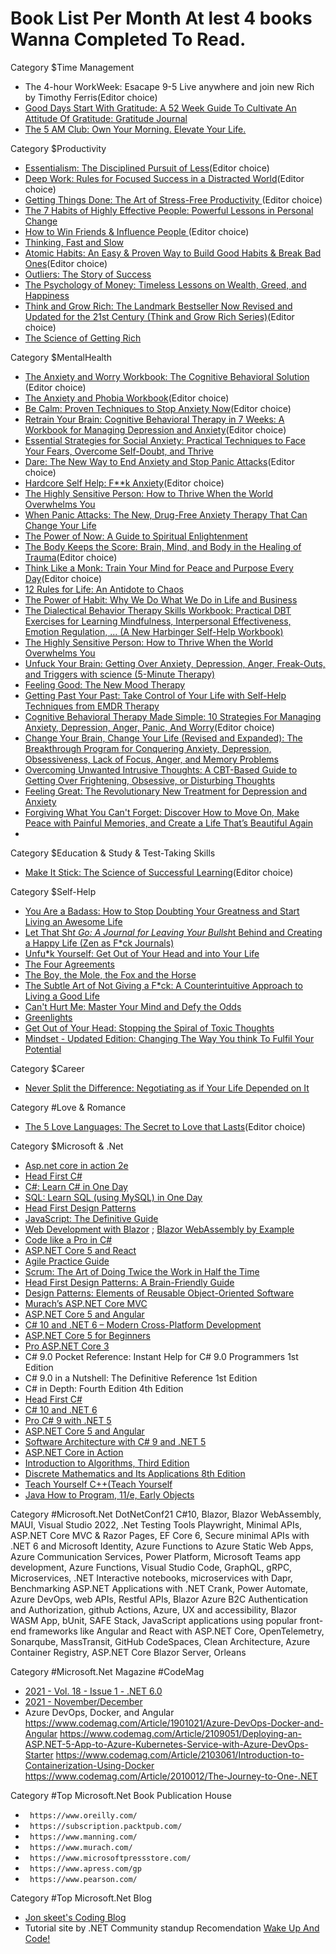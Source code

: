 # Book List Per Month At lest 4 books Wanna Completed To Read.

Category $Time Management
* The 4-hour WorkWeek: Esacape 9-5 Live anywhere and join new Rich by Timothy Ferris(Editor choice)
* [Good Days Start With Gratitude: A 52 Week Guide To Cultivate An Attitude Of Gratitude: Gratitude Journal](https://amzn.to/3k3Ju1L)
* [The 5 AM Club: Own Your Morning. Elevate Your Life.](https://amzn.to/3EKNYm1)

Category $Productivity
* [Essentialism: The Disciplined Pursuit of Less](https://amzn.to/2YagnlE)(Editor choice)
* [Deep Work: Rules for Focused Success in a Distracted World](https://amzn.to/3bzkZFf)(Editor choice)
* [Getting Things Done: The Art of Stress-Free Productivity ](https://amzn.to/31t9FbS)(Editor choice)
* [The 7 Habits of Highly Effective People: Powerful Lessons in Personal Change](https://amzn.to/3mHPM9i)
* [How to Win Friends & Influence People ](https://amzn.to/3mFb7jt)(Editor choice)
* [Thinking, Fast and Slow](https://amzn.to/3nSiGCS)
* [Atomic Habits: An Easy & Proven Way to Build Good Habits & Break Bad Ones](https://amzn.to/3nZPR7I)(Editor choice)
* [Outliers: The Story of Success](https://amzn.to/2ZMqoGn)
* [The Psychology of Money: Timeless Lessons on Wealth, Greed, and Happiness](https://amzn.to/3ExDWEG)
* [Think and Grow Rich: The Landmark Bestseller Now Revised and Updated for the 21st Century (Think and Grow Rich Series)](https://amzn.to/3q4NKC2)(Editor choice)
* [The Science of Getting Rich](https://amzn.to/3k2GNxw)

Category $MentalHealth
* [The Anxiety and Worry Workbook: The Cognitive Behavioral Solution ](https://amzn.to/3wdrhE4)(Editor choice)
* [The Anxiety and Phobia Workbook](https://amzn.to/3CKX3KT)(Editor choice)
* [Be Calm: Proven Techniques to Stop Anxiety Now](https://amzn.to/3GLsur2)(Editor choice)
* [Retrain Your Brain: Cognitive Behavioral Therapy in 7 Weeks: A Workbook for Managing Depression and Anxiety](https://amzn.to/3mFT0df)(Editor choice)
* [Essential Strategies for Social Anxiety: Practical Techniques to Face Your Fears, Overcome Self-Doubt, and Thrive](https://amzn.to/3k1KEL4)
* [Dare: The New Way to End Anxiety and Stop Panic Attacks](https://amzn.to/3pZiB2L)(Editor choice)
* [Hardcore Self Help: F**k Anxiety](https://amzn.to/3CIseX9)(Editor choice)
* [The Highly Sensitive Person: How to Thrive When the World Overwhelms You](https://amzn.to/31fmjLl)
* [When Panic Attacks: The New, Drug-Free Anxiety Therapy That Can Change Your Life](https://amzn.to/3k3VFf1)
* [The Power of Now: A Guide to Spiritual Enlightenment](https://amzn.to/3pWIU9Y)
* [The Body Keeps the Score: Brain, Mind, and Body in the Healing of Trauma](https://amzn.to/3mFnnk7)(Editor choice)
* [Think Like a Monk: Train Your Mind for Peace and Purpose Every Day](https://amzn.to/3pZUwsD)(Editor choice)
* [12 Rules for Life: An Antidote to Chaos](https://amzn.to/3BAw9nG)
* [The Power of Habit: Why We Do What We Do in Life and Business](https://amzn.to/3GM6Ti5)
* [The Dialectical Behavior Therapy Skills Workbook: Practical DBT Exercises for Learning Mindfulness, Interpersonal Effectiveness, Emotion Regulation, ... (A New Harbinger Self-Help Workbook)](https://amzn.to/3mEN444)
* [The Highly Sensitive Person: How to Thrive When the World Overwhelms You](https://amzn.to/2ZPX3e8)
* [Unfuck Your Brain: Getting Over Anxiety, Depression, Anger, Freak-Outs, and Triggers with science (5-Minute Therapy) ](https://amzn.to/3EHv7Ip)
* [Feeling Good: The New Mood Therapy](https://amzn.to/3CGDnI7)
* [Getting Past Your Past: Take Control of Your Life with Self-Help Techniques from EMDR Therapy](https://amzn.to/3BG4lhJ)
* [Cognitive Behavioral Therapy Made Simple: 10 Strategies For Managing Anxiety, Depression, Anger, Panic, And Worry](https://amzn.to/3nX1e03)(Editor choice)
* [Change Your Brain, Change Your Life (Revised and Expanded): The Breakthrough Program for Conquering Anxiety, Depression, Obsessiveness, Lack of Focus, Anger, and Memory Problems](https://amzn.to/2ZXRhHz)
* [Overcoming Unwanted Intrusive Thoughts: A CBT-Based Guide to Getting Over Frightening, Obsessive, or Disturbing Thoughts](https://amzn.to/3bCgrhb)
* [Feeling Great: The Revolutionary New Treatment for Depression and Anxiety](https://amzn.to/3EDnhQ4)
* [Forgiving What You Can't Forget: Discover How to Move On, Make Peace with Painful Memories, and Create a Life That’s Beautiful Again](https://amzn.to/3nNIike)
* 



Category $Education &  Study & Test-Taking Skills
* [Make It Stick: The Science of Successful Learning](https://amzn.to/3EDCgte)(Editor choice)

Category $Self-Help
* [You Are a Badass: How to Stop Doubting Your Greatness and Start Living an Awesome Life](https://amzn.to/3GJSJxZ)
* [Let That Sh*t Go: A Journal for Leaving Your Bullsh*t Behind and Creating a Happy Life (Zen as F*ck Journals)](https://amzn.to/3mHEAZW)
* [Unfu*k Yourself: Get Out of Your Head and into Your Life](https://amzn.to/3nWCRzk)
* [The Four Agreements ](https://amzn.to/3CC7Zuh)
* [The Boy, the Mole, the Fox and the Horse](https://amzn.to/3wfIUTt)
* [The Subtle Art of Not Giving a F*ck: A Counterintuitive Approach to Living a Good Life](https://amzn.to/3BIBOIa)
* [Can't Hurt Me: Master Your Mind and Defy the Odds](https://amzn.to/2ZME9oV)
* [Greenlights](https://amzn.to/2ZKNSLS)
* [Get Out of Your Head: Stopping the Spiral of Toxic Thoughts](https://amzn.to/3q6qJP4)
* [Mindset - Updated Edition: Changing The Way You think To Fulfil Your Potential](https://amzn.to/3GN3q2H)

Category $Career
* [Never Split the Difference: Negotiating as if Your Life Depended on It](https://amzn.to/3mDM7ci)

Category #Love & Romance
* [The 5 Love Languages: The Secret to Love that Lasts](https://amzn.to/3EHsJBr)(Editor choice)


Category $Microsoft & .Net
* [Asp.net core in action 2e](https://www.manning.com/books/asp-net-core-in-action-second-edition)
* [Head First C#](https://amzn.to/3br9n6U)
* [C#: Learn C# in One Day](https://amzn.to/30ZPuCc)
* [SQL: Learn SQL (using MySQL) in One Day](https://amzn.to/2Zwh8pA)
* [Head First Design Patterns](https://amzn.to/314dlAv)
* [JavaScript: The Definitive Guide](https://amzn.to/3mqNIlG)
* [Web Development with Blazor](https://amzn.to/3CKmT0M) ; [Blazor WebAssembly by Example](https://amzn.to/3r8haQ9)
* [Code like a Pro in C#](https://bit.ly/30Xezxs)
* [ASP.NET Core 5 and React](https://amzn.to/3oVOZRX)
* [Agile Practice Guide](https://amzn.to/3BsUjjV)
* [Scrum: The Art of Doing Twice the Work in Half the Time](https://amzn.to/3nAZdpW)
* [Head First Design Patterns: A Brain-Friendly Guide](https://amzn.to/3Epj3v6)
* [Design Patterns: Elements of Reusable Object-Oriented Software](https://amzn.to/3w759uY)
* [Murach’s ASP.NET Core MVC](https://bit.ly/3jPZeFL)
* [ASP.NET Core 5 and Angular](https://amzn.to/3mupSp2)
* [C# 10 and .NET 6 – Modern Cross-Platform Development](https://amzn.to/2ZyTzwv)
* [ASP.NET Core 5 for Beginners](https://amzn.to/3bpXrm2)
* [Pro ASP.NET Core 3](https://amzn.to/3mtgqCx)
* C# 9.0 Pocket Reference: Instant Help for C# 9.0 Programmers 1st Edition
* C# 9.0 in a Nutshell: The Definitive Reference 1st Edition
* C# in Depth: Fourth Edition 4th Edition
* [Head First C#](https://amzn.to/3br9n6U)
* [C# 10 and .NET 6](https://amzn.to/3bmOE47)
* [Pro C# 9 with .NET 5](https://amzn.to/3w0gKfl)
* [ASP.NET Core 5 and Angular](https://amzn.to/3CvMzii)
* [Software Architecture with C# 9 and .NET 5](https://amzn.to/3pWcSLn)
* [ASP.NET Core in Action](https://bit.ly/3bENJfT)
* [Introduction to Algorithms, Third Edition](https://bit.ly/31h5wHW)
* [Discrete Mathematics and Its Applications 8th Edition](https://bit.ly/2ZDL7M8)
* [Teach Yourself C++(Teach Yourself](https://amzn.to/2XXnhus)
* [Java How to Program, 11/e, Early Objects](https://bit.ly/3jSKLsm)

Category #Microsoft.Net DotNetConf21
C#10, Blazor, Blazor WebAssembly, MAUI, Visual Studio 2022, .Net Testing Tools Playwright, Minimal APIs, ASP.NET Core MVC & Razor Pages, EF Core 6, Secure minimal APIs with .NET 6 and Microsoft Identity, Azure Functions to Azure Static Web Apps, Azure Communication Services, Power Platform, Microsoft Teams app development, Azure Functions, Visual Studio Code, GraphQL, gRPC, Microservices, .NET Interactive notebooks, microservices with Dapr, Benchmarking ASP.NET Applications with .NET Crank, Power Automate, Azure DevOps, web APIs, Restful APIs, Blazor Azure B2C Authentication and Authorization, github Actions, Azure, UX and accessibility, Blazor WASM App, bUnit, SAFE Stack, JavaScript applications using popular front-end frameworks like Angular and React with ASP.NET Core, OpenTelemetry, Sonarqube, MassTransit, GitHub CodeSpaces, Clean Architecture, Azure Container Registry, ASP.NET Core Blazor Server, Orleans

Category #Microsoft.Net Magazine #CodeMag
* [2021 - Vol. 18 - Issue 1 - .NET 6.0](https://www.codemag.com/Magazine/Issue/DotNet6)
* [2021 - November/December](https://www.codemag.com/Magazine/Issue/NovD)
* Azure DevOps, Docker, and Angular
https://www.codemag.com/Article/1901021/Azure-DevOps-Docker-and-Angular
https://www.codemag.com/Article/2109051/Deploying-an-ASP.NET-5-App-to-Azure-Kubernetes-Service-with-Azure-DevOps-Starter https://www.codemag.com/Article/2103061/Introduction-to-Containerization-Using-Docker
https://www.codemag.com/Article/2010012/The-Journey-to-One-.NET

Category #Top Microsoft.Net Book Publication House
- ` https://www.oreilly.com/`
- ` https://subscription.packtpub.com/`
- ` https://www.manning.com/`
- ` https://www.murach.com/`
- ` https://www.microsoftpressstore.com/`
- ` https://www.apress.com/gp`
- ` https://www.pearson.com/`

Category #Top Microsoft.Net Blog
* [Jon skeet's Coding Blog](https://codeblog.jonskeet.uk/)
* Tutorial site by .NET Community standup Recomendation [      Wake Up And Code!  ](https://wakeupandcode.com/aspnetcore/)
